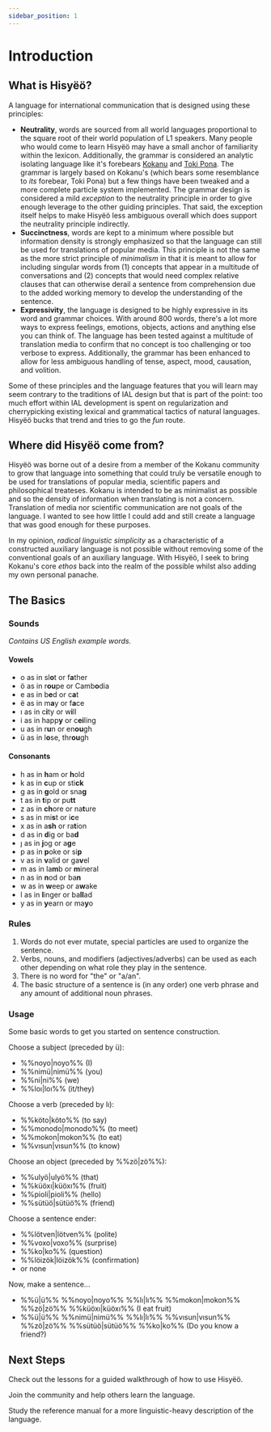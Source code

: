 ```yaml
---
sidebar_position: 1
---
```


# Introduction

## What is Hisyëö?

A language for international communication that is designed using these
principles:
- **Neutrality**, words are sourced from all world languages proportional to the
square root of their world population of L1 speakers. Many people who would come
to learn Hisyëö may have a small anchor of familiarity within the lexicon.
Additionally, the grammar is considered an analytic isolating language like it's
forebears [Kokanu](https://www.kokanu.com/) and [Toki
Pona](https://tokipona.org). The grammar is largely based on Kokanu's (which
bears some resemblance to *its* forebear, Toki Pona) but a few things have been
tweaked and a more complete particle system implemented. The grammar design is
considered a mild *exception* to the neutrality principle in order to give
enough leverage to the other guiding principles. That said, the exception itself
helps to make Hisyëö less ambiguous overall which does support the neutrality
principle indirectly.
- **Succinctness**, words are kept to a minimum where possible but information
density is strongly emphasized so that the language can still be used for
translations of popular media. This principle is not the same as the more strict
principle of *minimalism* in that it is meant to allow for including singular
words from (1) concepts that appear in a multitude of conversations and (2)
concepts that would need complex relative clauses that can otherwise derail a
sentence from comprehension due to the added working memory to develop the
understanding of the sentence.
- **Expressivity**, the language is designed to be highly expressive in its word
and grammar choices. With around 800 words, there's a lot more ways to express
feelings, emotions, objects, actions and anything else you can think of. The
language has been tested against a multitude of translation media to confirm
that no concept is too challenging or too verbose to express. Additionally, the
grammar has been enhanced to allow for less ambiguous handling of tense, aspect,
mood, causation, and volition.

Some of these principles and the language features that you will learn may seem
contrary to the traditions of IAL design but that is part of the point: too much
effort within IAL development is spent on regularization and cherrypicking
existing lexical and grammatical tactics of natural languages. Hisyëö bucks that
trend and tries to go the *fun* route. 

## Where did Hisyëö come from?

Hisyëö was borne out of a desire from a member of the Kokanu community to grow
that language into something that could truly be versatile enough to be used for
translations of popular media, scientific papers and philosophical treateses.
Kokanu is intended to be as minimalist as possible and so the density of information
when translating is not a concern. Translation of media nor scientific communication
are not goals of the language. I wanted to see how little I could add and still
create a language that was good enough for these purposes.

In my opinion, *radical linguistic simplicity* as a characteristic of a
constructed auxiliary language is not possible without removing some of the
conventional goals of an auxiliary language. With Hisyëö, I seek to bring
Kokanu's core *ethos* back into the realm of the possible whilst also adding my
own personal panache.

## The Basics

### Sounds

*Contains US English example words.*

#### Vowels
- o as in sl**o**t or f**a**ther
- ö as in r**ou**pe or Camb**o**dia
- e as in b**e**d or c**a**t
- ë as in m**a**y or f**a**ce
- ı as in c**i**ty or w**i**ll
- i as in happ**y** or c**ei**ling
- u as in r**u**n or en**ou**gh
- ü as in l**o**se, thr**ou**gh

#### Consonants
- h as in **h**am or **h**old
- k as in **c**up or sti**ck**
- g as in **g**old or sna**g**
- t as in **t**ip or pu**tt**
- z as in **ch**ore or na**t**ure
- s as in mi**s**t or i**c**e
- x as in a**sh** or ra**t**ion
- d as in **d**ig or ba**d** 
- ȷ as in **j**og or a**g**e
- p as in **p**oke or si**p**
- v as in **v**alid or ga**v**el
- m as in la**m**b or **m**ineral
- n as in **n**od or ba**n**
- w as in **w**eep or a**w**ake
- l as in **l**inger or ba**ll**ad
- y as in **y**earn or ma**y**o

### Rules

1. Words do not ever mutate, special particles are used to organize the sentence.
2. Verbs, nouns, and modifiers (adjectives/adverbs) can be
used as each other depending on what role they play in the sentence.
3. There is no word for "the" or "a/an".
4. The basic structure of a sentence is (in any order) one verb phrase and any
amount of additional noun phrases.

### Usage

Some basic words to get you started on sentence construction.

Choose a subject (preceded by ü):
- %%noyo|noyo%% (I)
- %%nimü|nimü%% (you)
- %%ni|ni%% (we)
- %%loı|loı%% (it/they)

Choose a verb (preceded by lı):
- %%köto|köto%% (to say)
- %%monodo|monodo%% (to meet)
- %%mokon|mokon%% (to eat)
- %%vısun|vısun%% (to know)

Choose an object (preceded by %%zö|zö%%):
- %%ulyö|ulyö%% (that)
- %%küöxı|küöxı%% (fruit)
- %%pioli|pioli%% (hello) 
- %%sütüö|sütüö%% (friend)

Choose a sentence ender:
- %%lötven|lötven%% (polite)
- %%voxo|voxo%% (surprise)
- %%ko|ko%% (question)
- %%löizök|löizök%% (confirmation)
- or none

Now, make a sentence...
- %%ü|ü%% %%noyo|noyo%% %%lı|lı%% %%mokon|mokon%% %%zö|zö%% %%küöxı|küöxı%% (I eat fruit)
- %%ü|ü%% %%nimü|nimü%% %%lı|lı%% %%vısun|vısun%% %%zö|zö%% %%sütüö|sütüö%% %%ko|ko%% (Do you know a friend?)

## Next Steps

Check out the lessons for a guided walkthrough of how to use Hisyëö.

Join the community and help others learn the language.

Study the reference manual for a more linguistic-heavy description of the language.


